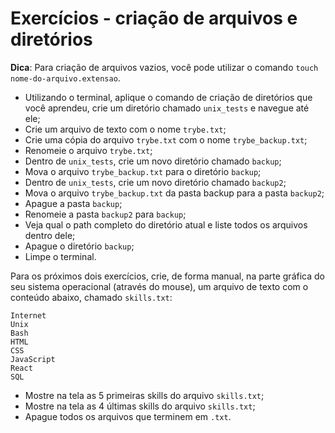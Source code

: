 # Exercícios - criação de arquivos e diretórios

**Dica**: Para criação de arquivos vazios, você pode utilizar o comando `touch nome-do-arquivo.extensao`.

- Utilizando o terminal, aplique o comando de criação de diretórios que você aprendeu, crie um diretório chamado `unix_tests` e navegue até ele;
- Crie um arquivo de texto com o nome `trybe.txt`;
- Crie uma cópia do arquivo `trybe.txt` com o nome `trybe_backup.txt`;
- Renomeie o arquivo `trybe.txt`;
- Dentro de `unix_tests`, crie um novo diretório chamado `backup`;
- Mova o arquivo `trybe_backup.txt` para o diretório `backup`;
- Dentro de `unix_tests`, crie um novo diretório chamado `backup2`;
- Mova o arquivo `trybe_backup.txt` da pasta backup para a pasta `backup2`;
- Apague a pasta `backup`;
- Renomeie a pasta `backup2` para `backup`;
- Veja qual o path completo do diretório atual e liste todos os arquivos dentro dele;
- Apague o diretório `backup`;
- Limpe o terminal.

Para os próximos dois exercícios, crie, de forma manual, na parte gráfica do seu sistema operacional (através do mouse), um arquivo de texto com o conteúdo abaixo, chamado `skills.txt`:

```
Internet
Unix
Bash
HTML
CSS
JavaScript
React
SQL
```

- Mostre na tela as 5 primeiras skills do arquivo `skills.txt`;
- Mostre na tela as 4 últimas skills do arquivo `skills.txt`;
- Apague todos os arquivos que terminem em `.txt`.
